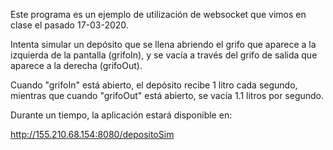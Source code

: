 Este programa es un ejemplo de utilización de websocket que vimos en clase el 
pasado 17-03-2020.

Intenta simular un depósito que se llena abriendo el grifo que aparece a la 
izquierda de la pantalla (grifoIn), y se vacía a través del grifo de salida
que aparece a la derecha (grifoOut).

Cuando "grifoIn" está abierto, el depósito recibe 1 litro cada segundo, mientras
que cuando "grifoOut" está abierto, se vacía 1.1 litros por segundo.

Durante un tiempo, la aplicación estará disponible en:

http://155.210.68.154:8080/depositoSim

